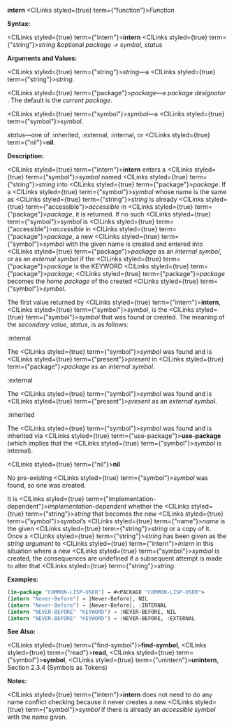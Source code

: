 **intern** <ClLinks styled={true} term={"function"}><i>Function</i></ClLinks> 



**Syntax:** 



<ClLinks styled={true} term={"intern"}><b>intern</b></ClLinks> <ClLinks styled={true} term={"string"}><i>string</i></ClLinks> &amp;optional *package → symbol, status* 



**Arguments and Values:** 



<ClLinks styled={true} term={"string"}><i>string</i></ClLinks>—a <ClLinks styled={true} term={"string"}><i>string</i></ClLinks>. 



<ClLinks styled={true} term={"package"}><i>package</i></ClLinks>—a *package designator* . The default is the *current package*. 



<ClLinks styled={true} term={"symbol"}><i>symbol</i></ClLinks>—a <ClLinks styled={true} term={"symbol"}><i>symbol</i></ClLinks>. 



*status*—one of :inherited, :external, :internal, or <ClLinks styled={true} term={"nil"}><b>nil</b></ClLinks>. 



**Description:** 



<ClLinks styled={true} term={"intern"}><b>intern</b></ClLinks> enters a <ClLinks styled={true} term={"symbol"}><i>symbol</i></ClLinks> named <ClLinks styled={true} term={"string"}><i>string</i></ClLinks> into <ClLinks styled={true} term={"package"}><i>package</i></ClLinks>. If a <ClLinks styled={true} term={"symbol"}><i>symbol</i></ClLinks> whose name is the same as <ClLinks styled={true} term={"string"}><i>string</i></ClLinks> is already <ClLinks styled={true} term={"accessible"}><i>accessible</i></ClLinks> in <ClLinks styled={true} term={"package"}><i>package</i></ClLinks>, it is returned. If no such <ClLinks styled={true} term={"symbol"}><i>symbol</i></ClLinks> is <ClLinks styled={true} term={"accessible"}><i>accessible</i></ClLinks> in <ClLinks styled={true} term={"package"}><i>package</i></ClLinks>, a new <ClLinks styled={true} term={"symbol"}><i>symbol</i></ClLinks> with the given name is created and entered into <ClLinks styled={true} term={"package"}><i>package</i></ClLinks> as an *internal symbol*, or as an *external symbol* if the <ClLinks styled={true} term={"package"}><i>package</i></ClLinks> is the KEYWORD <ClLinks styled={true} term={"package"}><i>package</i></ClLinks>; <ClLinks styled={true} term={"package"}><i>package</i></ClLinks> becomes the *home package* of the created <ClLinks styled={true} term={"symbol"}><i>symbol</i></ClLinks>. 



The first value returned by <ClLinks styled={true} term={"intern"}><b>intern</b></ClLinks>, <ClLinks styled={true} term={"symbol"}><i>symbol</i></ClLinks>, is the <ClLinks styled={true} term={"symbol"}><i>symbol</i></ClLinks> that was found or created. The meaning of the *secondary value*, *status*, is as follows: 



:internal 



The <ClLinks styled={true} term={"symbol"}><i>symbol</i></ClLinks> was found and is <ClLinks styled={true} term={"present"}><i>present</i></ClLinks> in <ClLinks styled={true} term={"package"}><i>package</i></ClLinks> as an *internal symbol*. 



:external 



The <ClLinks styled={true} term={"symbol"}><i>symbol</i></ClLinks> was found and is <ClLinks styled={true} term={"present"}><i>present</i></ClLinks> as an *external symbol*. 



:inherited 



The <ClLinks styled={true} term={"symbol"}><i>symbol</i></ClLinks> was found and is inherited via <ClLinks styled={true} term={"use-package"}><b>use-package</b></ClLinks> (which implies that the <ClLinks styled={true} term={"symbol"}><i>symbol</i></ClLinks> is internal). 



<ClLinks styled={true} term={"nil"}><b>nil</b></ClLinks> 



No pre-existing <ClLinks styled={true} term={"symbol"}><i>symbol</i></ClLinks> was found, so one was created. 







 



 



It is <ClLinks styled={true} term={"implementation-dependent"}><i>implementation-dependent</i></ClLinks> whether the <ClLinks styled={true} term={"string"}><i>string</i></ClLinks> that becomes the new <ClLinks styled={true} term={"symbol"}><i>symbol</i></ClLinks>’s <ClLinks styled={true} term={"name"}><i>name</i></ClLinks> is the given <ClLinks styled={true} term={"string"}><i>string</i></ClLinks> or a copy of it. Once a <ClLinks styled={true} term={"string"}><i>string</i></ClLinks> has been given as the *string argument* to <ClLinks styled={true} term={"intern"}><i>intern</i></ClLinks> in this situation where a new <ClLinks styled={true} term={"symbol"}><i>symbol</i></ClLinks> is created, the consequences are undefined if a subsequent attempt is made to alter that <ClLinks styled={true} term={"string"}><i>string</i></ClLinks>. 



**Examples:**
```lisp
(in-package "COMMON-LISP-USER") → #<PACKAGE "COMMON-LISP-USER"> 
(intern "Never-Before") → |Never-Before|, NIL 
(intern "Never-Before") → |Never-Before|, :INTERNAL 
(intern "NEVER-BEFORE" "KEYWORD") → :NEVER-BEFORE, NIL 
(intern "NEVER-BEFORE" "KEYWORD") → :NEVER-BEFORE, :EXTERNAL 
```
**See Also:** 



<ClLinks styled={true} term={"find-symbol"}><b>find-symbol</b></ClLinks>, <ClLinks styled={true} term={"read"}><b>read</b></ClLinks>, <ClLinks styled={true} term={"symbol"}><b>symbol</b></ClLinks>, <ClLinks styled={true} term={"unintern"}><b>unintern</b></ClLinks>, Section 2.3.4 (Symbols as Tokens) 



**Notes:** 



<ClLinks styled={true} term={"intern"}><b>intern</b></ClLinks> does not need to do any name conflict checking because it never creates a new <ClLinks styled={true} term={"symbol"}><i>symbol</i></ClLinks> if there is already an *accessible symbol* with the name given. 



